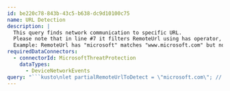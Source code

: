 ```yaml
---
id: be220c78-843b-43c5-b638-dc9d10100c75
name: URL Detection
description: |
  This query finds network communication to specific URL.
  Please note that in line #7 it filters RemoteUrl using has operator, which looks for a "whole term" and runs faster.
  Example: RemoteUrl has "microsoft" matches "www.microsoft.com" but not "microsoftonline.com".
requiredDataConnectors:
  - connectorId: MicrosoftThreatProtection
    dataTypes:
      - DeviceNetworkEvents
query: "```kusto\nlet partialRemoteUrlToDetect = \"microsoft.com\"; // Change this to a URL you'd like to find machines connecting to\nDeviceNetworkEvents  \n| where Timestamp > ago(7d)\nand RemoteUrl has partialRemoteUrlToDetect // Can be changed to \"contains\" operator as explained above\n| project Timestamp, DeviceName, DeviceId, ReportId\n| top 100 by Timestamp desc\n```"
---
```


